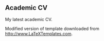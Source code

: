 ## Academic CV

My latest academic CV. 

Modified version of template downloaded from http://www.LaTeXTemplates.com.
